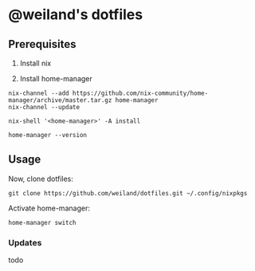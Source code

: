 # @weiland's dotfiles

## Prerequisites

1. Install nix

2. Install home-manager

```command
nix-channel --add https://github.com/nix-community/home-manager/archive/master.tar.gz home-manager
nix-channel --update

nix-shell '<home-manager>' -A install

home-manager --version
```

## Usage

Now, clone dotfiles:

    git clone https://github.com/weiland/dotfiles.git ~/.config/nixpkgs

Activate home-manager:

    home-manager switch


### Updates

todo
